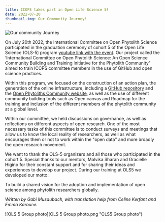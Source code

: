 ```yaml
---
title: ICOPS takes part in Open Life Science 5!
date: 2022-07-20
thumbnail-img: Our Community Journey!
---
```





<!--more-->

![Our community Journey]()

On July 20th 2022, the International Committee on Open Phytolith Science participated 
in the graduation ceremony of cohort 5 of the Open Life Science (OLS-5) program 
[youtube link with the event](https://www.youtube.com/watch?v=9XMGsmekddM). 
Our project called the ‘International Committee on Open Phytolith Science: An Open 
Science Community Building and Training Initiative for the Phytolith Community’ aimed 
to train ICOPS committee members in the use of GitHub and open science practices.

Within this program, we focused on the construction of an action plan, the generation 
of the online infrastructure, including a [GitHub repository](https://github.com/open-phytoliths) and 
the [Open Phytoliths Community website](open-phytoliths.netlify.app), as well as the use of different 
community building tools such as Open canvas and Roadmap for the training and inclusion of 
the different members of the phytolith community at a global level.

Within our committee, we held discussions on governance, as well as reflections on different 
aspects of open research. One of the most necessary tasks of this committee is to conduct surveys 
and meetings that allow us to know the local reality of researchers, as well as what encourages 
them or not to work within the "open data" and more broadly the open research movement.

We want to thank the OLS-5 organizers and all those who participated in the cohort 5. Special thanks 
to our mentors, Malvika Sharan and Gracielle Higino for their constant support and for sharing their 
ideas and experiences to develop our project.
During our training at OLS5 we developed our motto: 

To build a shared vision for the adoption and implementation of open science among phytolith researchers globally.

*Written by Gabi Musaubach, with translation help from Celine Kerfant and Emma Karoune.*

<!--more-->

![OLS 5 Group photo](OLS 5 Group photo.png "OLS5 Group photo")






